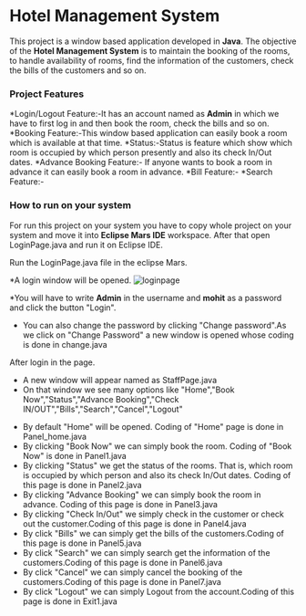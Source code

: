 # Hotel Management System

This project is a window based application developed in **Java**. The objective of the **Hotel Management System** is to maintain the booking of the rooms, to handle availability of rooms, find the information of the customers, check the bills of the customers and so on.

### Project Features
*Login/Logout Feature:-It has an account named as **Admin** in which we have to first log in and then book the room, check the bills and so on. 
*Booking Feature:-This window based application can easily book a room which is available at that time.
*Status:-Status is feature which show which room is occupied by which person presently and also its check In/Out dates.
*Advance Booking Feature:- If anyone wants to book a room in advance it can easily book a room in advance.
*Bill Feature:- 
*Search Feature:-

### How to run on your system
For run this project on your system you have to copy whole project on your system and move it into **Eclipse Mars IDE** workspace. After that open LoginPage.java and run it on Eclipse IDE.


Run the LoginPage.java file in the eclipse Mars.

*A login window will be opened. 
![loginpage](https://cloud.githubusercontent.com/assets/21156428/22984459/6d021966-f3cb-11e6-806f-e49688174590.png)

*You will have to write **Admin** in the username and **mohit** as a password and click the button "Login".
* You can also change the password by clicking "Change password".As we click on "Change Password" a new window is opened whose coding is done in change.java

 After login in the page.
  - A new window will appear named as StaffPage.java
  - On that window we see many options like "Home","Book Now","Status","Advance Booking","Check IN/OUT","Bills","Search","Cancel","Logout"
  * By default "Home" will be opened. Coding of "Home" page is done in Panel_home.java
  * By clicking "Book Now" we can simply book the room. Coding of "Book Now" is done in Panel1.java
  * By clicking "Status" we get the status of the rooms. That is, which room is occupied by which person and also its check In/Out dates. Coding of this page is done in Panel2.java 
   * By clicking "Advance Booking" we can simply book the room in advance. Coding of this page is done in Panel3.java
   * By clicking "Check In/Out" we simply check in the customer or check out the customer.Coding of this page is done in Panel4.java 
   * By click "Bills" we can simply get the bills of the customers.Coding of this page is done in Panel5.java 
   * By click "Search" we can simply search get the information of the customers.Coding of this page is done in Panel6.java 
   * By click "Cancel" we can simply cancel the booking of the customers.Coding of this page is done in Panel7.java 
   * By click "Logout" we can simply Logout from the account.Coding of this page is done in Exit1.java 
